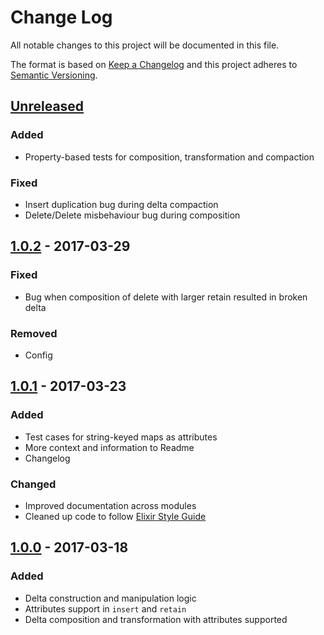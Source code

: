 # Change Log
All notable changes to this project will be documented in this file.

The format is based on [Keep a Changelog](http://keepachangelog.com/)
and this project adheres to [Semantic Versioning](http://semver.org/).

## [Unreleased]
### Added
  - Property-based tests for composition, transformation and compaction

### Fixed
  - Insert duplication bug during delta compaction
  - Delete/Delete misbehaviour bug during composition

## [1.0.2] - 2017-03-29
### Fixed
  - Bug when composition of delete with larger retain resulted in broken delta

### Removed
  - Config

## [1.0.1] - 2017-03-23
### Added
  - Test cases for string-keyed maps as attributes
  - More context and information to Readme
  - Changelog

### Changed
  - Improved documentation across modules
  - Cleaned up code to follow [Elixir Style Guide](https://github.com/christopheradams/elixir_style_guide)

## [1.0.0] - 2017-03-18
### Added
  - Delta construction and manipulation logic
  - Attributes support in `insert` and `retain`
  - Delta composition and transformation with attributes supported

[Unreleased]: https://github.com/everzet/text_delta/compare/v1.0.2...HEAD
[1.0.2]: https://github.com/everzet/text_delta/compare/v1.0.1...v1.0.2
[1.0.1]: https://github.com/everzet/text_delta/compare/v1.0.0...v1.0.1
[1.0.0]: https://github.com/everzet/text_delta/compare/cdaf5769ba3abb36aa6a6e2431662164a5a30945...v1.0.0
